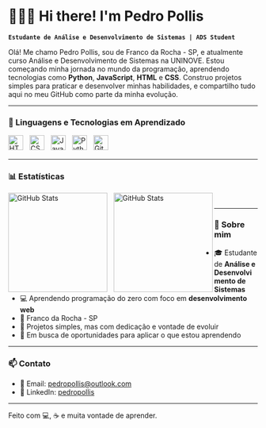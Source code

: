 # 👨🏻‍💻 Hi there! I'm Pedro Pollis  

**`Estudante de Análise e Desenvolvimento de Sistemas | ADS Student`**

Olá! Me chamo Pedro Pollis, sou de Franco da Rocha - SP, e atualmente curso Análise e Desenvolvimento de Sistemas na UNINOVE. Estou começando minha jornada no mundo da programação, aprendendo tecnologias como **Python**, **JavaScript**, **HTML** e **CSS**. Construo projetos simples para praticar e desenvolver minhas habilidades, e compartilho tudo aqui no meu GitHub como parte da minha evolução.

---

### 🚀 Linguagens e Tecnologias em Aprendizado

<img 
    align="left" 
    alt="HTML"
    title="HTML" 
    width="30px" 
    style="padding-right: 10px;" 
    src="https://cdn.jsdelivr.net/gh/devicons/devicon@latest/icons/html5/html5-original.svg" 
/>
<img 
    align="left" 
    alt="CSS" 
    title="CSS"
    width="30px" 
    style="padding-right: 10px;" 
    src="https://cdn.jsdelivr.net/gh/devicons/devicon@latest/icons/css3/css3-original.svg" 
/>
<img 
    align="left" 
    alt="JavaScript" 
    title="JavaScript"
    width="30px" 
    style="padding-right: 10px;" 
    src="https://cdn.jsdelivr.net/gh/devicons/devicon@latest/icons/javascript/javascript-original.svg" 
/>
<img 
    align="left" 
    alt="Python" 
    title="Python"
    width="30px" 
    style="padding-right: 10px;" 
    src="https://cdn.jsdelivr.net/gh/devicons/devicon@latest/icons/python/python-original.svg" 
/>
<img 
    align="left" 
    alt="Git" 
    title="Git"
    width="30px" 
    style="padding-right: 10px;" 
    src="https://cdn.jsdelivr.net/gh/devicons/devicon@latest/icons/git/git-original.svg" 
/>

<br/>
<br/>

---

### 📊 Estatísticas

<p>
  <img 
    align="left" 
    alt="GitHub Stats" 
    height="200" 
    style="padding-right: 10px;" 
    src="https://github-readme-stats.vercel.app/api?username=Larissakich&show_icons=true&theme=tokyonight&include_all_commits=true&locale=pt-br" 
  />

<img 
      align="left" 
      alt="GitHub Stats" 
      height="200" 
      src="https://github-readme-stats.vercel.app/api/top-langs/?username=larissakich&theme=tokyonight&layout=compact&custom_title=Tecnologias&langs_count=9" 
  />

</p>

<br/>

---

### 📌 Sobre mim

- 🎓 Estudante de **Análise e Desenvolvimento de Sistemas**
- 💻 Aprendendo programação do zero com foco em **desenvolvimento web**
-  📍  Franco da Rocha - SP
- 🌱 Projetos simples, mas com dedicação e vontade de evoluir
- 🚀 Em busca de oportunidades para aplicar o que estou aprendendo

---

### 📫 Contato

- 📧 Email: [pedropollis@outlook.com](mailto:pedropollis@outlook.com)  
- 🔗 LinkedIn: [pedropollis](www.linkedin.com/in/pedropollis)

---

Feito com 💻, ☕ e muita vontade de aprender.
